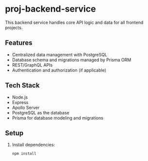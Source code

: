 # proj-backend-service

This backend service handles core API logic and data for all frontend projects.

## Features

- Centralized data management with PostgreSQL
- Database schema and migrations managed by Prisma ORM
- REST/GraphQL APIs
- Authentication and authorization (if applicable)

## Tech Stack

- Node.js
- Express
- Apollo Server
- PostgreSQL as the database
- Prisma for database modeling and migrations

## Setup

1. Install dependencies:
   ```bash
   npm install
